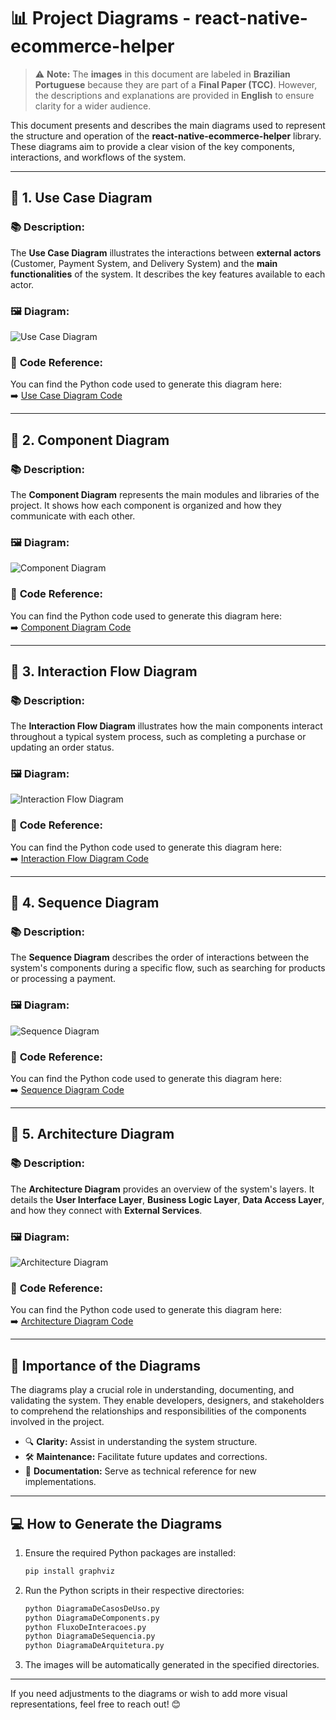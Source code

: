 # 📊 **Project Diagrams - react-native-ecommerce-helper**

> ⚠️ **Note:** The **images** in this document are labeled in **Brazilian Portuguese** because they are part of a **Final Paper (TCC)**. However, the descriptions and explanations are provided in **English** to ensure clarity for a wider audience.

This document presents and describes the main diagrams used to represent the structure and operation of the **react-native-ecommerce-helper** library. These diagrams aim to provide a clear vision of the key components, interactions, and workflows of the system.

---

## 📝 **1. Use Case Diagram**

### 📚 **Description:**
The **Use Case Diagram** illustrates the interactions between **external actors** (Customer, Payment System, and Delivery System) and the **main functionalities** of the system. It describes the key features available to each actor.

### 🖼️ **Diagram:**
![Use Case Diagram](../Diagrams/UseCases/diagrama_casos_uso.png)

### 📌 **Code Reference:**
You can find the Python code used to generate this diagram here:  
➡️ [Use Case Diagram Code](../Diagrams/UseCases/DiagramaDeCasosDeUso.py)

---

## 📝 **2. Component Diagram**

### 📚 **Description:**
The **Component Diagram** represents the main modules and libraries of the project. It shows how each component is organized and how they communicate with each other.

### 🖼️ **Diagram:**
![Component Diagram](../Diagrams/Components/diagrama_componentes.png)

### 📌 **Code Reference:**
You can find the Python code used to generate this diagram here:  
➡️ [Component Diagram Code](../Diagrams/Components/DiagramaDeComponents.py)

---

## 📝 **3. Interaction Flow Diagram**

### 📚 **Description:**
The **Interaction Flow Diagram** illustrates how the main components interact throughout a typical system process, such as completing a purchase or updating an order status.

### 🖼️ **Diagram:**
![Interaction Flow Diagram](../Diagrams/InteractionFlows/fluxo_interacao.png)

### 📌 **Code Reference:**
You can find the Python code used to generate this diagram here:  
➡️ [Interaction Flow Diagram Code](../Diagrams/InteractionFlows/FluxoDeInteracoes.py)

---

## 📝 **4. Sequence Diagram**

### 📚 **Description:**
The **Sequence Diagram** describes the order of interactions between the system's components during a specific flow, such as searching for products or processing a payment.

### 🖼️ **Diagram:**
![Sequence Diagram](../Diagrams/SequenceDiagram/diagrama_sequencia.png)

### 📌 **Code Reference:**
You can find the Python code used to generate this diagram here:  
➡️ [Sequence Diagram Code](../Diagrams/SequenceDiagram/DiagramaDeSequencia.py)

---

## 📝 **5. Architecture Diagram**

### 📚 **Description:**
The **Architecture Diagram** provides an overview of the system's layers. It details the **User Interface Layer**, **Business Logic Layer**, **Data Access Layer**, and how they connect with **External Services**.

### 🖼️ **Diagram:**
![Architecture Diagram](../Diagrams/ArchitectureDiagram/diagrama_arquitetura.png)

### 📌 **Code Reference:**
You can find the Python code used to generate this diagram here:  
➡️ [Architecture Diagram Code](../Diagrams/ArchitectureDiagram/DiagramaDeArquitetura.py)

---

## 🎯 **Importance of the Diagrams**

The diagrams play a crucial role in understanding, documenting, and validating the system. They enable developers, designers, and stakeholders to comprehend the relationships and responsibilities of the components involved in the project.

- 🔍 **Clarity:** Assist in understanding the system structure.  
- 🛠️ **Maintenance:** Facilitate future updates and corrections.  
- 📑 **Documentation:** Serve as technical reference for new implementations.

---

## 💻 **How to Generate the Diagrams**

1. Ensure the required Python packages are installed:
   ```bash
   pip install graphviz
   ```
2. Run the Python scripts in their respective directories:
   ```bash
   python DiagramaDeCasosDeUso.py
   python DiagramaDeComponents.py
   python FluxoDeInteracoes.py
   python DiagramaDeSequencia.py
   python DiagramaDeArquitetura.py
   ```
3. The images will be automatically generated in the specified directories.

---

If you need adjustments to the diagrams or wish to add more visual representations, feel free to reach out! 😊
